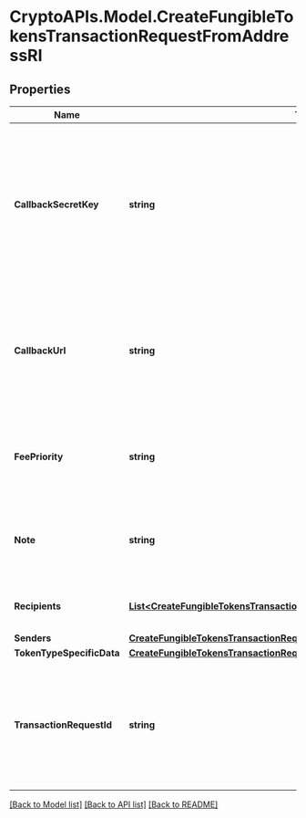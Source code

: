 # CryptoAPIs.Model.CreateFungibleTokensTransactionRequestFromAddressRI

## Properties

Name | Type | Description | Notes
------------ | ------------- | ------------- | -------------
**CallbackSecretKey** | **string** | Represents the Secret Key value provided by the customer. This field is used for security purposes during the callback notification, in order to prove the sender of the callback as Crypto APIs. For more information please see our [Documentation](https://developers.cryptoapis.io/technical-documentation/general-information/callbacks#callback-security). | 
**CallbackUrl** | **string** | Represents the URL that is set by the customer where the callback will be received at. The callback notification will be received only if and when the event occurs. &#x60;We support ONLY httpS type of protocol&#x60;. | 
**FeePriority** | **string** | Represents the fee priority of the automation, whether it is \&quot;slow\&quot;, \&quot;standard\&quot; or \&quot;fast\&quot;. | 
**Note** | **string** | Represents an optional note to add a free text in, explaining or providing additional detail on the transaction request. | [optional] 
**Recipients** | [**List&lt;CreateFungibleTokensTransactionRequestFromAddressRIRecipientsInner&gt;**](CreateFungibleTokensTransactionRequestFromAddressRIRecipientsInner.md) | Defines the destination for the transaction, i.e. the recipient(s). | 
**Senders** | [**CreateFungibleTokensTransactionRequestFromAddressRISenders**](CreateFungibleTokensTransactionRequestFromAddressRISenders.md) |  | 
**TokenTypeSpecificData** | [**CreateFungibleTokensTransactionRequestFromAddressRIS**](CreateFungibleTokensTransactionRequestFromAddressRIS.md) |  | 
**TransactionRequestId** | **string** | Represents a unique identifier of the transaction request (the request sent to make a transaction), which helps in identifying which callback and which &#x60;referenceId&#x60; concern that specific transaction request. | 

[[Back to Model list]](../README.md#documentation-for-models) [[Back to API list]](../README.md#documentation-for-api-endpoints) [[Back to README]](../README.md)


